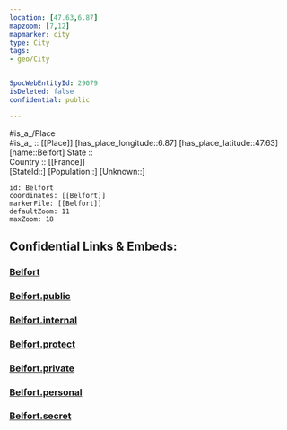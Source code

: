 ```yaml
---
location: [47.63,6.87] 
mapzoom: [7,12] 
mapmarker: city 
type: City
tags:
- geo/City


SpocWebEntityId: 29079
isDeleted: false
confidential: public

---
```

#is_a_/Place  
#is_a_ :: [[Place]] 
[has_place_longitude::6.87] 
[has_place_latitude::47.63] 
[name::Belfort] 
State ::  
Country :: [[France]]  
[StateId::] 
[Population::] 
[Unknown::] 


```leaflet
id: Belfort
coordinates: [[Belfort]] 
markerFile: [[Belfort]] 
defaultZoom: 11 
maxZoom: 18
```


## Confidential Links & Embeds: 

### [Belfort](/_Standards/Earth/Continent/Europe/Europe~West/France/regions~France/Bourgogne-Franche-Comté/departments~Bourgogne-Franche-Comté/Territoire_de_Belfort/communes~Territoire_de_Belfort/Belfort/Belfort.md) 

### [Belfort.public](/_public/Earth/Continent/Europe/Europe~West/France/regions~France/Bourgogne-Franche-Comté/departments~Bourgogne-Franche-Comté/Territoire_de_Belfort/communes~Territoire_de_Belfort/Belfort/Belfort.public.md) 

### [Belfort.internal](/_internal/Earth/Continent/Europe/Europe~West/France/regions~France/Bourgogne-Franche-Comté/departments~Bourgogne-Franche-Comté/Territoire_de_Belfort/communes~Territoire_de_Belfort/Belfort/Belfort.internal.md) 

### [Belfort.protect](/_protect/Earth/Continent/Europe/Europe~West/France/regions~France/Bourgogne-Franche-Comté/departments~Bourgogne-Franche-Comté/Territoire_de_Belfort/communes~Territoire_de_Belfort/Belfort/Belfort.protect.md) 

### [Belfort.private](/_private/Earth/Continent/Europe/Europe~West/France/regions~France/Bourgogne-Franche-Comté/departments~Bourgogne-Franche-Comté/Territoire_de_Belfort/communes~Territoire_de_Belfort/Belfort/Belfort.private.md) 

### [Belfort.personal](/_personal/Earth/Continent/Europe/Europe~West/France/regions~France/Bourgogne-Franche-Comté/departments~Bourgogne-Franche-Comté/Territoire_de_Belfort/communes~Territoire_de_Belfort/Belfort/Belfort.personal.md) 

### [Belfort.secret](/_secret/Earth/Continent/Europe/Europe~West/France/regions~France/Bourgogne-Franche-Comté/departments~Bourgogne-Franche-Comté/Territoire_de_Belfort/communes~Territoire_de_Belfort/Belfort/Belfort.secret.md)

